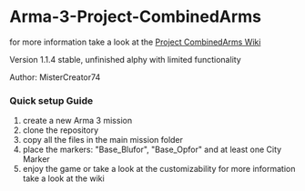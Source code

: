 # Arma-3-Project-CombinedArms
for more information take a look at the [Project CombinedArms Wiki](https://github.com/MisterCreator74/Arma-3-Project-CombinedArms/wiki)

Version 1.1.4 stable, unfinished alphy with limited functionality 

Author: MisterCreator74




### Quick setup Guide
1. create a new Arma 3 mission
2. clone the repository
3. copy all the files in the main mission folder
4. place the markers: "Base_Blufor", "Base_Opfor" and at least one City Marker
5. enjoy the game or take a look at the customizability for more information take a look at the wiki
